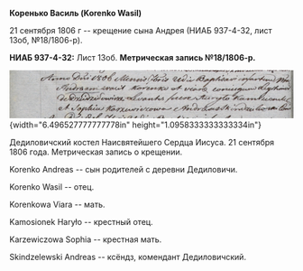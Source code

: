 **Коренько Василь (Korenko Wasil)**

21 сентября 1806 г -- крещение сына Андрея (НИАБ 937-4-32, лист 13об,
№18/1806-р).

**НИАБ 937-4-32:** Лист 13об. **Метрическая запись №18/1806-р.**

![](./media/62aa3d444b94f8e3f78c2fdb8526ed9f2b79b7fb.png){width="6.496527777777778in"
height="1.0958333333333334in"}

Дедиловичский костел Наисвятейшего Сердца Иисуса. 21 сентября 1806 года.
Метрическая запись о крещении.

Korenko Andreas -- сын родителей с деревни Дедиловичи.

Korenko Wasil -- отец.

Korenkowa Viara -- мать.

Kamosionek Haryło -- крестный отец.

Karzewiczowa Sophia -- крестная мать.

Skindzelewski Andreas -- ксёндз, комендант Дедиловичский.
